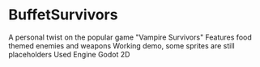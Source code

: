 # BuffetSurvivors 

A personal twist on the popular game "Vampire Survivors"
Features food themed enemies and weapons
Working demo, some sprites are still placeholders
Used Engine Godot 2D

